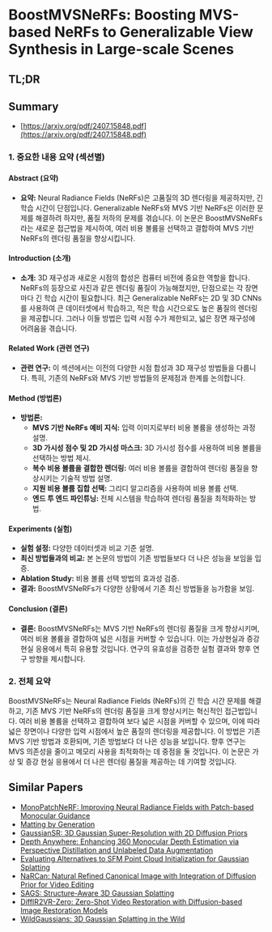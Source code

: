 # BoostMVSNeRFs: Boosting MVS-based NeRFs to Generalizable View Synthesis in Large-scale Scenes
## TL;DR
## Summary
- [https://arxiv.org/pdf/2407.15848.pdf](https://arxiv.org/pdf/2407.15848.pdf)

### 1. 중요한 내용 요약 (섹션별)

#### Abstract (요약)
- **요약:** Neural Radiance Fields (NeRFs)은 고품질의 3D 렌더링을 제공하지만, 긴 학습 시간이 단점입니다. Generalizable NeRFs와 MVS 기반 NeRFs은 이러한 문제를 해결하려 하지만, 품질 저하의 문제를 겪습니다. 이 논문은 BoostMVSNeRFs라는 새로운 접근법을 제시하여, 여러 비용 볼륨을 선택하고 결합하여 MVS 기반 NeRFs의 렌더링 품질을 향상시킵니다.

#### Introduction (소개)
- **소개:** 3D 재구성과 새로운 시점의 합성은 컴퓨터 비전에 중요한 역할을 합니다. NeRFs의 등장으로 사진과 같은 렌더링 품질이 가능해졌지만, 단점으로는 각 장면마다 긴 학습 시간이 필요합니다. 최근 Generalizable NeRFs는 2D 및 3D CNNs를 사용하여 큰 데이터셋에서 학습하고, 적은 학습 시간으로도 높은 품질의 렌더링을 제공합니다. 그러나 이들 방법은 입력 시점 수가 제한되고, 넓은 장면 재구성에 어려움을 겪습니다.

#### Related Work (관련 연구)
- **관련 연구:** 이 섹션에서는 이전의 다양한 시점 합성과 3D 재구성 방법들을 다룹니다. 특히, 기존의 NeRFs와 MVS 기반 방법들의 문제점과 한계를 논의합니다.

#### Method (방법론)
- **방법론:** 
  - **MVS 기반 NeRFs 예비 지식:** 입력 이미지로부터 비용 볼륨을 생성하는 과정 설명.
  - **3D 가시성 점수 및 2D 가시성 마스크:** 3D 가시성 점수를 사용하여 비용 볼륨을 선택하는 방법 제시.
  - **복수 비용 볼륨을 결합한 렌더링:** 여러 비용 볼륨을 결합하여 렌더링 품질을 향상시키는 기술적 방법 설명.
  - **지원 비용 볼륨 집합 선택:** 그리디 알고리즘을 사용하여 비용 볼륨 선택.
  - **엔드 투 엔드 파인튜닝:** 전체 시스템을 학습하여 렌더링 품질을 최적화하는 방법.

#### Experiments (실험)
- **실험 설정:** 다양한 데이터셋과 비교 기준 설명.
- **최신 방법들과의 비교:** 본 논문의 방법이 기존 방법들보다 더 나은 성능을 보임을 입증.
- **Ablation Study:** 비용 볼륨 선택 방법의 효과성 검증.
- **결과:** BoostMVSNeRFs가 다양한 상황에서 기존 최신 방법들을 능가함을 보임.

#### Conclusion (결론)
- **결론:** BoostMVSNeRFs는 MVS 기반 NeRFs의 렌더링 품질을 크게 향상시키며, 여러 비용 볼륨을 결합하여 넓은 시점을 커버할 수 있습니다. 이는 가상현실과 증강현실 응용에서 특히 유용할 것입니다. 연구의 유효성을 검증한 실험 결과와 향후 연구 방향을 제시합니다.

### 2. 전체 요약
BoostMVSNeRFs는 Neural Radiance Fields (NeRFs)의 긴 학습 시간 문제를 해결하고, 기존 MVS 기반 NeRFs의 렌더링 품질을 크게 향상시키는 혁신적인 접근법입니다. 여러 비용 볼륨을 선택하고 결합하여 보다 넓은 시점을 커버할 수 있으며, 이에 따라 넓은 장면이나 다양한 입력 시점에서 높은 품질의 렌더링을 제공합니다. 이 방법은 기존 MVS 기반 방법과 호환되며, 기존 방법보다 더 나은 성능을 보입니다. 향후 연구는 MVS 의존성을 줄이고 메모리 사용을 최적화하는 데 중점을 둘 것입니다. 이 논문은 가상 및 증강 현실 응용에서 더 나은 렌더링 품질을 제공하는 데 기여할 것입니다.

## Similar Papers
- [MonoPatchNeRF: Improving Neural Radiance Fields with Patch-based Monocular Guidance](2404.08252.md)
- [Matting by Generation](2407.21017.md)
- [GaussianSR: 3D Gaussian Super-Resolution with 2D Diffusion Priors](2406.10111.md)
- [Depth Anywhere: Enhancing 360 Monocular Depth Estimation via Perspective Distillation and Unlabeled Data Augmentation](2406.12849.md)
- [Evaluating Alternatives to SFM Point Cloud Initialization for Gaussian Splatting](2404.12547.md)
- [NaRCan: Natural Refined Canonical Image with Integration of Diffusion Prior for Video Editing](2406.06523.md)
- [SAGS: Structure-Aware 3D Gaussian Splatting](2404.19149.md)
- [DiffIR2VR-Zero: Zero-Shot Video Restoration with Diffusion-based Image Restoration Models](2407.01519.md)
- [WildGaussians: 3D Gaussian Splatting in the Wild](2407.08447.md)
